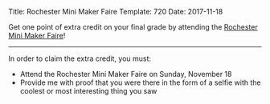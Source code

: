 Title: Rochester Mini Maker Faire
Template: 720
Date: 2017-11-18

Get one point of extra credit on your final grade by attending the
[Rochester Mini Maker Faire](http://rochester.makerfaire.com/)!

---

In order to claim the extra credit, you must:

- Attend the Rochester Mini Maker Faire on Sunday, November 18
- Provide me with proof that you were there in the form of a selfie
	with the coolest or most interesting thing you saw
